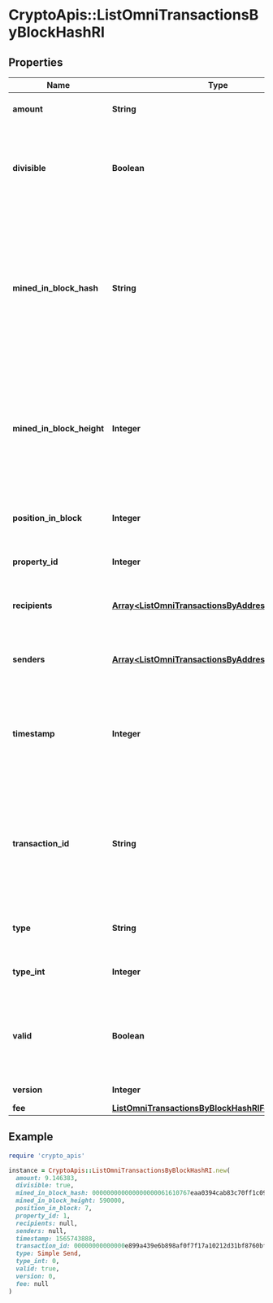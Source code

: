 # CryptoApis::ListOmniTransactionsByBlockHashRI

## Properties

| Name | Type | Description | Notes |
| ---- | ---- | ----------- | ----- |
| **amount** | **String** | Defines the amount of the sent tokens. |  |
| **divisible** | **Boolean** | Defines whether the attribute can be divisible or not, as boolean. E.g., if it is \&quot;true\&quot;, the attribute is divisible. |  |
| **mined_in_block_hash** | **String** | Represents the hash of the block where this transaction was mined/confirmed for first time. The hash is defined as a cryptographic digital fingerprint made by hashing the block header twice through the SHA256 algorithm. |  |
| **mined_in_block_height** | **Integer** | Represents the hight of the block where this transaction was mined/confirmed for first time. The height is defined as the number of blocks in the blockchain preceding this specific block. |  |
| **position_in_block** | **Integer** | Represents the index position of the transaction in the specific block. |  |
| **property_id** | **Integer** | Represents the identifier of the tokens to send. |  |
| **recipients** | [**Array&lt;ListOmniTransactionsByAddressRIRecipients&gt;**](ListOmniTransactionsByAddressRIRecipients.md) | Represents an object of addresses that receive the transactions. |  |
| **senders** | [**Array&lt;ListOmniTransactionsByAddressRISenders&gt;**](ListOmniTransactionsByAddressRISenders.md) | Represents an object of addresses that provide the funds. |  |
| **timestamp** | **Integer** | Defines the exact date/time in Unix Timestamp when this transaction was mined, confirmed or first seen in Mempool, if it is unconfirmed. |  |
| **transaction_id** | **String** | Represents the unique identifier of a transaction, i.e. it could be &#x60;transactionId&#x60; in UTXO-based protocols like Bitcoin, and transaction &#x60;hash&#x60; in Ethereum blockchain. |  |
| **type** | **String** | Defines the type of the transaction as a string. |  |
| **type_int** | **Integer** | Defines the type of the transaction as a number. |  |
| **valid** | **Boolean** | Defines whether the transaction is valid or not, as boolean. E.g., if it is \&quot;true\&quot;, the transaction is valid. |  |
| **version** | **Integer** | Defines the specific version. |  |
| **fee** | [**ListOmniTransactionsByBlockHashRIFee**](ListOmniTransactionsByBlockHashRIFee.md) |  |  |

## Example

```ruby
require 'crypto_apis'

instance = CryptoApis::ListOmniTransactionsByBlockHashRI.new(
  amount: 9.146383,
  divisible: true,
  mined_in_block_hash: 000000000000000000061610767eaa0394cab83c70ff1c09dd6b2a2bdad5d1d1,
  mined_in_block_height: 590000,
  position_in_block: 7,
  property_id: 1,
  recipients: null,
  senders: null,
  timestamp: 1565743888,
  transaction_id: 00000000000000e899a439e6b898af0f7f17a10212d31bf8760bf9dd170c4a76,
  type: Simple Send,
  type_int: 0,
  valid: true,
  version: 0,
  fee: null
)
```

